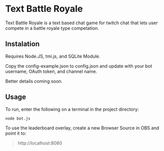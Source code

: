 # Text Battle Royale

Text Battle Royale is a text based chat game for twitch chat that lets user compete in a battle royale type competation.

## Instalation

Requires Node.JS, tmi.js, and SQLite Module.

Copy the config-example.json to config.json and update with your bot username, OAuth token, and channel name.

Better details coming soon.

## Usage

To run, enter the following on a terminal in the project directory:

```node bot.js```

To use the leaderboard overlay, create a new Browser Source in OBS and point it to:
> http://localhost:8080